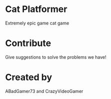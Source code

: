 # Cat Platformer
Extremely epic game cat game


# Contribute

Give suggestions to solve the problems we have!

# Created by
ABadGamer73 and CrazyVideoGamer